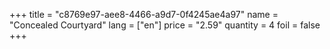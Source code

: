 +++
title = "c8769e97-aee8-4466-a9d7-0f4245ae4a97"
name = "Concealed Courtyard"
lang = ["en"]
price = "2.59"
quantity = 4
foil = false
+++
